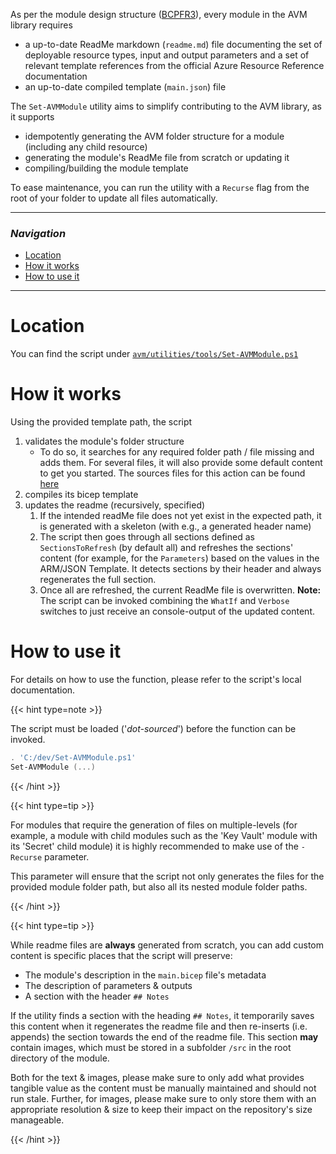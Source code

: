 As per the module design structure ([BCPFR3](/Azure-Verified-Modules/specs/bicep/#id-bcpfr3---category-composition---directory-and-file-structure)), every module in the AVM library requires
- a up-to-date ReadMe markdown (`readme.md`) file documenting the set of deployable resource types, input and output parameters and a set of relevant template references from the official Azure Resource Reference documentation
- an up-to-date compiled template (`main.json`) file

The `Set-AVMModule` utility aims to simplify contributing to the AVM library, as it supports
- idempotently generating the AVM folder structure for a module (including any child resource)
- generating the module's ReadMe file from scratch or updating it
- compiling/building the module template

To ease maintenance, you can run the utility with a `Recurse` flag from the root of your folder to update all files automatically.

---

### _Navigation_

- [Location](#location)
- [How it works](#how-it-works)
- [How to use it](#how-to-use-it)

---
# Location

You can find the script under [`avm/utilities/tools/Set-AVMModule.ps1`](https://github.com/Azure/bicep-registry-modules/blob/main/avm/utilities/tools/Set-AVMModule.ps1)

# How it works

Using the provided template path, the script
1. validates the module's folder structure
    - To do so, it searches for any required folder path / file missing and adds them. For several files, it will also provide some default content to get you started. The sources files for this action can be found [here](https://github.com/Azure/bicep-registry-modules/tree/main/avm/utilities/tools/helper/src)
1. compiles its bicep template
1. updates the readme (recursively, specified)
    1. If the intended readMe file does not yet exist in the expected path, it is generated with a skeleton (with e.g., a generated header name)
    1. The script then goes through all sections defined as `SectionsToRefresh` (by default all) and refreshes the sections' content (for example, for the `Parameters`) based on the values in the ARM/JSON Template. It detects sections by their header and always regenerates the full section.
    1. Once all are refreshed, the current ReadMe file is overwritten. **Note:** The script can be invoked combining the `WhatIf` and `Verbose` switches to just receive an console-output of the updated content.

# How to use it

For details on how to use the function, please refer to the script's local documentation.

{{< hint type=note >}}

The script must be loaded ('_dot-sourced_') before the function can be invoked.
```PowerShell
. 'C:/dev/Set-AVMModule.ps1'
Set-AVMModule (...)
```

{{< /hint >}}

{{< hint type=tip >}}

For modules that require the generation of files on multiple-levels (for example, a module with child modules such as the 'Key Vault' module with its 'Secret' child module) it is highly recommended to make use of the `-Recurse` parameter.

This parameter will ensure that the script not only generates the files for the provided module folder path, but also all its nested module folder paths.

{{< /hint >}}

{{< hint type=tip >}}

While readme files are **always** generated from scratch, you can add custom content is specific places that the script will preserve:
- The module's description in the `main.bicep` file's metadata
- The description of parameters & outputs
- A section with the header `## Notes`

If the utility finds a section with the heading `## Notes`, it temporarily saves this content when it regenerates the readme file and then re-inserts (i.e. appends) the section towards the end of the readme file. This section **may** contain images, which must be stored in a subfolder `/src` in the root directory of the module.

Both for the text & images, please make sure to only add what provides tangible value as the content must be manually maintained and should not run stale. Further, for images, please make sure to only store them with an appropriate resolution & size to keep their impact on the repository's size manageable.

{{< /hint >}}
